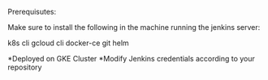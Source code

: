 Prerequisutes:

Make sure to install the following in the machine running the jenkins server:

k8s cli
gcloud cli
docker-ce
git
helm

*Deployed on GKE Cluster
*Modify Jenkins credentials according to your repository
